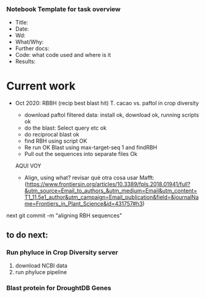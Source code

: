 ### Notebook Template for task overview

- Title:
- Date:
- Wd:
- What/Why:
- Further docs:
- Code: what code used and where is it
- Results:  


# Current work
- Oct 2020: RBBH (recip best blast hit) T. cacao vs. paftol in crop diversity
	- download paftol filtered data: install ok, download ok, running scripts ok
	- do the blast: Select query etc ok
	- do reciprocal blast ok
	- find RBH using script OK
	- Re run OK Blast using max-target-seq 1 and findRBH
	- Pull out the sequences into separate files Ok

	AQUI VOY
	
	- Align, using what? revisar qué otra cosa usar
		Mafft: (https://www.frontiersin.org/articles/10.3389/fpls.2018.01941/full?&utm_source=Email_to_authors_&utm_medium=Email&utm_content=T1_11.5e1_author&utm_campaign=Email_publication&field=&journalName=Frontiers_in_Plant_Science&id=431757#h3)



next git commit -m "aligning RBH sequences"

## to do next:

### Run phyluce in Crop Diversity server
1. download NCBI data
2. run phyluce pipeline

### Blast protein for DroughtDB Genes

